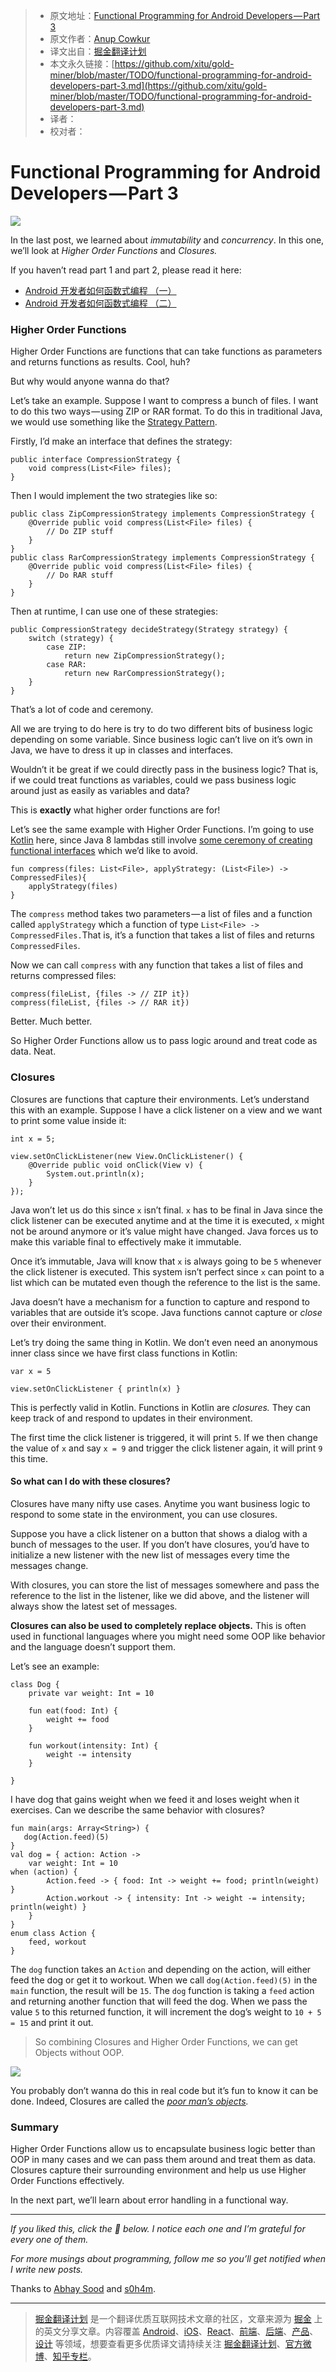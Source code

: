 > * 原文地址：[Functional Programming for Android Developers — Part 3](https://medium.freecodecamp.org/functional-programming-for-android-developers-part-3-f9e521e96788)
> * 原文作者：[Anup Cowkur](https://medium.freecodecamp.org/@anupcowkur?source=post_header_lockup)
> * 译文出自：[掘金翻译计划](https://github.com/xitu/gold-miner)
> * 本文永久链接：[https://github.com/xitu/gold-miner/blob/master/TODO/functional-programming-for-android-developers-part-3.md](https://github.com/xitu/gold-miner/blob/master/TODO/functional-programming-for-android-developers-part-3.md)
> * 译者：
> * 校对者：

# Functional Programming for Android Developers — Part 3

![](https://cdn-images-1.medium.com/max/800/1*exgznl7z65gttRxLsMAV2A.png)

In the last post, we learned about _immutability_ and _concurrency_. In this one, we’ll look at _Higher Order Functions_ and _Closures._

If you haven’t read part 1 and part 2, please read it here:

- [Android 开发者如何函数式编程 （一）](https://github.com/xitu/gold-miner/blob/master/TODO/functional-programming-for-android-developers-part-1.md)
- [Android 开发者如何函数式编程 （二）](https://github.com/xitu/gold-miner/blob/master/TODO/functional-programming-for-android-developers-part-2.md)

### Higher Order Functions

Higher Order Functions are functions that can take functions as parameters and returns functions as results. Cool, huh?

But why would anyone wanna do that?

Let’s take an example. Suppose I want to compress a bunch of files. I want to do this two ways — using ZIP or RAR format. To do this in traditional Java, we would use something like the [Strategy Pattern](https://en.wikipedia.org/wiki/Strategy_pattern).

Firstly, I’d make an interface that defines the strategy:

```
public interface CompressionStrategy {
    void compress(List<File> files);
}
```

Then I would implement the two strategies like so:

```
public class ZipCompressionStrategy implements CompressionStrategy {
    @Override public void compress(List<File> files) {
        // Do ZIP stuff
    }
}
public class RarCompressionStrategy implements CompressionStrategy {
    @Override public void compress(List<File> files) {
        // Do RAR stuff
    }
}
```

Then at runtime, I can use one of these strategies:

```
public CompressionStrategy decideStrategy(Strategy strategy) {
    switch (strategy) {
        case ZIP:
            return new ZipCompressionStrategy();
        case RAR:
            return new RarCompressionStrategy();
    }
}
```

That’s a lot of code and ceremony.

All we are trying to do here is try to do two different bits of business logic depending on some variable. Since business logic can’t live on it’s own in Java, we have to dress it up in classes and interfaces.

Wouldn’t it be great if we could directly pass in the business logic? That is, if we could treat functions as variables, could we pass business logic around just as easily as variables and data?

This is **exactly** what higher order functions are for!

Let’s see the same example with Higher Order Functions. I’m going to use [Kotlin](https://kotlinlang.org/) here, since Java 8 lambdas still involve [some ceremony of creating functional interfaces](https://stackoverflow.com/a/13604748/1369222) which we’d like to avoid.

```
fun compress(files: List<File>, applyStrategy: (List<File>) -> CompressedFiles){
    applyStrategy(files)
}
```

The `compress` method takes two parameters — a list of files and a function called `applyStrategy` which a function of type `List<File> -> CompressedFiles.`That is, it’s a function that takes a list of files and returns `CompressedFiles`.

Now we can call `compress` with any function that takes a list of files and returns compressed files:

```
compress(fileList, {files -> // ZIP it})
compress(fileList, {files -> // RAR it})
```

Better. Much better.

So Higher Order Functions allow us to pass logic around and treat code as data. Neat.

### Closures

Closures are functions that capture their environments. Let’s understand this with an example. Suppose I have a click listener on a view and we want to print some value inside it:

```
int x = 5;

view.setOnClickListener(new View.OnClickListener() {
    @Override public void onClick(View v) {
        System.out.println(x);
    }
});
```

Java won’t let us do this since `x` isn’t final. `x` has to be final in Java since the click listener can be executed anytime and at the time it is executed, `x` might not be around anymore or it’s value might have changed. Java forces us to make this variable final to effectively make it immutable.

Once it’s immutable, Java will know that `x` is always going to be `5` whenever the click listener is executed. This system isn’t perfect since `x` can point to a list which can be mutated even though the reference to the list is the same.

Java doesn’t have a mechanism for a function to capture and respond to variables that are outside it’s scope. Java functions cannot capture or _close_ over their environment.

Let’s try doing the same thing in Kotlin. We don’t even need an anonymous inner class since we have first class functions in Kotlin:

```
var x = 5

view.setOnClickListener { println(x) }
```

This is perfectly valid in Kotlin. Functions in Kotlin are _closures._ They can keep track of and respond to updates in their environment.

The first time the click listener is triggered, it will print `5`. If we then change the value of `x` and say `x = 9` and trigger the click listener again, it will print `9` this time.

#### So what can I do with these closures?

Closures have many nifty use cases. Anytime you want business logic to respond to some state in the environment, you can use closures.

Suppose you have a click listener on a button that shows a dialog with a bunch of messages to the user. If you don’t have closures, you’d have to initialize a new listener with the new list of messages every time the messages change.

With closures, you can store the list of messages somewhere and pass the reference to the list in the listener, like we did above, and the listener will always show the latest set of messages.

**Closures can also be used to completely replace objects.** This is often used in functional languages where you might need some OOP like behavior and the language doesn’t support them.

Let’s see an example:

```
class Dog {
    private var weight: Int = 10

    fun eat(food: Int) {
        weight += food
    }

    fun workout(intensity: Int) {
        weight -= intensity
    }

}
```

I have dog that gains weight when we feed it and loses weight when it exercises. Can we describe the same behavior with closures?

```
fun main(args: Array<String>) {
   dog(Action.feed)(5)
}
val dog = { action: Action ->
    var weight: Int = 10
when (action) {
        Action.feed -> { food: Int -> weight += food; println(weight) }
        Action.workout -> { intensity: Int -> weight -= intensity; println(weight) }
    }
}
enum class Action {
    feed, workout
}
```

The `dog` function takes an `Action` and depending on the action, will either feed the dog or get it to workout. When we call `dog(Action.feed)(5)` in the `main` function, the result will be `15`. The `dog` function is taking a `feed` action and returning another function that will feed the dog. When we pass the value `5` to this returned function, it will increment the dog’s weight to `10 + 5 = 15` and print it out.

> So combining Closures and Higher Order Functions, we can get Objects without OOP.

![](https://cdn-images-1.medium.com/max/800/1*qOekxkFDrnQQIekBjkouiQ.gif)

You probably don’t wanna do this in real code but it’s fun to know it can be done. Indeed, Closures are called the [_poor man’s objects_](http://wiki.c2.com/?ClosuresAndObjectsAreEquivalent)_._

### Summary

Higher Order Functions allow us to encapsulate business logic better than OOP in many cases and we can pass them around and treat them as data. Closures capture their surrounding environment and help us use Higher Order Functions effectively.

In the next part, we’ll learn about error handling in a functional way.

* * *

_If you liked this, click the 👏 below. I notice each one and I’m grateful for every one of them._

_For more musings about programming, follow me so you’ll get notified when I write new posts._

Thanks to [Abhay Sood](https://medium.com/@abhaysood?source=post_page) and [s0h4m](https://medium.com/@s0h4m?source=post_page).


---

> [掘金翻译计划](https://github.com/xitu/gold-miner) 是一个翻译优质互联网技术文章的社区，文章来源为 [掘金](https://juejin.im) 上的英文分享文章。内容覆盖 [Android](https://github.com/xitu/gold-miner#android)、[iOS](https://github.com/xitu/gold-miner#ios)、[React](https://github.com/xitu/gold-miner#react)、[前端](https://github.com/xitu/gold-miner#前端)、[后端](https://github.com/xitu/gold-miner#后端)、[产品](https://github.com/xitu/gold-miner#产品)、[设计](https://github.com/xitu/gold-miner#设计) 等领域，想要查看更多优质译文请持续关注 [掘金翻译计划](https://github.com/xitu/gold-miner)、[官方微博](http://weibo.com/juejinfanyi)、[知乎专栏](https://zhuanlan.zhihu.com/juejinfanyi)。
